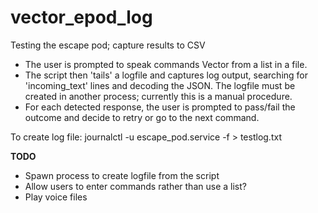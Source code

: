 # vector_epod_log
Testing the escape pod; capture results to CSV

* The user is prompted to speak commands Vector from a list in a file.
* The script then 'tails' a logfile and captures log output, searching for 'incoming_text' lines and decoding the JSON. The logfile must be created in another process; currently this is a manual procedure.
* For each detected response, the user is prompted to pass/fail the outcome and decide to retry or go to the next command.

To create log file: journalctl -u escape_pod.service -f > testlog.txt

**TODO**
* Spawn process to create logfile from the script
* Allow users to enter commands rather than use a list?
* Play voice files

